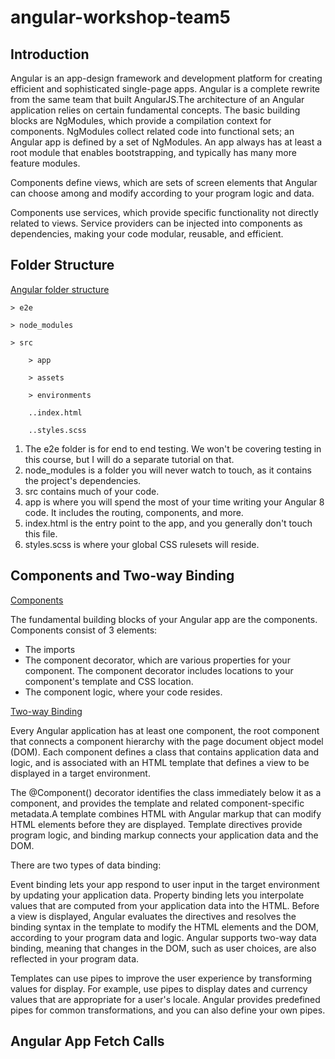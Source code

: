 # angular-workshop-team5
## Introduction
Angular is an app-design framework and development platform for creating efficient and sophisticated single-page apps. Angular is a complete rewrite from the same team that built AngularJS.The architecture of an Angular application relies on certain fundamental concepts. The basic building blocks are NgModules, which provide a compilation context for components. NgModules collect related code into functional sets; an Angular app is defined by a set of NgModules. An app always has at least a root module that enables bootstrapping, and typically has many more feature modules.

Components define views, which are sets of screen elements that Angular can choose among and modify according to your program logic and data.

Components use services, which provide specific functionality not directly related to views. Service providers can be injected into components as dependencies, making your code modular, reusable, and efficient.

## Folder Structure
[Angular folder structure](https://www.youtube.com/watch?v=_TLhUCjY9iA&feature=youtu.be)

    > e2e

    > node_modules

    > src

        > app

        > assets

        > environments

        ..index.html
  
        ..styles.scss

1. The e2e folder is for end to end testing. We won't be covering testing in this course, but I will do a separate tutorial on that.
1. node_modules is a folder you will never watch to touch, as it contains the project's dependencies.
1. src contains much of your code.
1. app is where you will spend the most of your time writing your Angular 8 code. It includes the routing, components, and more.
1. index.html is the entry point to the app, and you generally don't touch this file.
1. styles.scss is where your global CSS rulesets will reside.





## Components and Two-way Binding
[Components](https://www.youtube.com/watch?v=23o0evRtrFI)

The fundamental building blocks of your Angular app are the components. Components consist of 3 elements:

- The imports
- The component decorator, which are various properties for your component. The component decorator includes locations to your component's template and CSS location.
- The component logic, where your code resides.

[Two-way Binding](https://www.youtube.com/watch?v=DOWwWsbG1Sw)

Every Angular application has at least one component, the root component that connects a component hierarchy with the page document object model (DOM). Each component defines a class that contains application data and logic, and is associated with an HTML template that defines a view to be displayed in a target environment.

The @Component() decorator identifies the class immediately below it as a component, and provides the template and related component-specific metadata.A template combines HTML with Angular markup that can modify HTML elements before they are displayed. Template directives provide program logic, and binding markup connects your application data and the DOM. 

There are two types of data binding:

Event binding lets your app respond to user input in the target environment by updating your application data.
Property binding lets you interpolate values that are computed from your application data into the HTML.
Before a view is displayed, Angular evaluates the directives and resolves the binding syntax in the template to modify the HTML elements and the DOM, according to your program data and logic. Angular supports two-way data binding, meaning that changes in the DOM, such as user choices, are also reflected in your program data.

 Templates can use pipes to improve the user experience by transforming values for display. For example, use pipes to display dates and currency values that are appropriate for a user's locale. Angular provides predefined pipes for common transformations, and you can also define your own pipes.

## Angular App Fetch Calls
 


